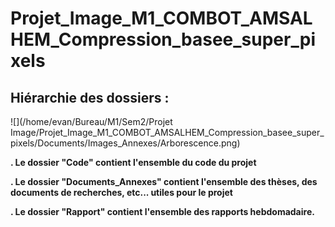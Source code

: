# Projet_Image_M1_COMBOT_AMSALHEM_Compression_basee_super_pixels



## Hiérarchie des dossiers :



![](/home/evan/Bureau/M1/Sem2/Projet Image/Projet_Image_M1_COMBOT_AMSALHEM_Compression_basee_super_pixels/Documents/Images_Annexes/Arborescence.png)



**. Le dossier "Code" contient l'ensemble du code du projet**

**. Le dossier "Documents_Annexes" contient l'ensemble des thèses, des documents de recherches, etc... utiles pour le projet**

**. Le dossier "Rapport" contient l'ensemble des rapports hebdomadaire.**

